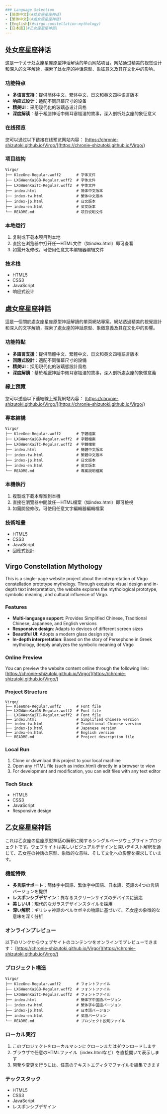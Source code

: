 ```yaml
---
### Language Selection
- [简体中文](#处女座星座神话)
- [繁体中文](#處女座星座神話)
- [English](#virgo-constellation-mythology)
- [日本語](#乙女座星座神話)
---
```


## 处女座星座神话
这是一个关于处女座星座原型神话解读的单页网站项目。网站通过精美的视觉设计和深入的文字解读，探索了处女座的神话原型、象征意义及其在文化中的影响。

### 功能特点
- **多语言支持**：提供简体中文、繁体中文、日文和英文四种语言版本
- **响应式设计**：适配不同屏幕尺寸的设备
- **精美UI**：采用现代化的玻璃态设计风格
- **深度解读**：基于希腊神话中佩耳塞福涅的故事，深入剖析处女座的象征意义

### 在线预览
您可以通过以下链接在线预览网站内容：
[https://chronie-shizutoki.github.io/Virgo/](https://chronie-shizutoki.github.io/Virgo/)

### 项目结构
```
Virgo/
├── KleeOne-Regular.woff2       # 字体文件
├── LXGWWenKaiGB-Regular.woff2  # 字体文件
├── LXGWWenKaiTC-Regular.woff2  # 字体文件
├── index.html                  # 简体中文版本
├── index-tw.html               # 繁体中文版本
├── index-jp.html               # 日文版本
├── index-en.html               # 英文版本
└── README.md                   # 项目说明文件
```
### 本地运行
1. 复制或下载本项目到本地
2. 直接在浏览器中打开任一HTML文件（如index.html）即可查看
3. 如需开发修改，可使用任意文本编辑器编辑文件

### 技术栈
- HTML5
- CSS3
- JavaScript
- 响应式设计

## 處女座星座神話
這是一個關於處女座星座原型神話解讀的單頁網站專案。網站透過精美的視覺設計和深入的文字解讀，探索了處女座的神話原型、象徵意義及其在文化中的影響。

### 功能特點
- **多語言支援**：提供簡體中文、繁體中文、日文和英文四種語言版本
- **回應式設計**：適配不同螢幕尺寸的設備
- **精美UI**：採用現代化的玻璃態設計風格
- **深度解讀**：基於希臘神話中佩耳塞福涅的故事，深入剖析處女座的象徵意義

### 線上預覽
您可以透過以下連結線上預覽網站內容：
[https://chronie-shizutoki.github.io/Virgo/](https://chronie-shizutoki.github.io/Virgo/)

### 專案結構
```
Virgo/
├── KleeOne-Regular.woff2       # 字體檔案
├── LXGWWenKaiGB-Regular.woff2  # 字體檔案
├── LXGWWenKaiTC-Regular.woff2  # 字體檔案
├── index.html                  # 簡體中文版本
├── index-tw.html               # 繁體中文版本
├── index-jp.html               # 日文版本
├── index-en.html               # 英文版本
└── README.md                   # 專案說明檔案
```

### 本機執行
1. 複製或下載本專案到本機
2. 直接在瀏覽器中開啟任一HTML檔案（如index.html）即可檢視
3. 如需開發修改，可使用任意文字編輯器編輯檔案

### 技術堆疊
- HTML5
- CSS3
- JavaScript
- 回應式設計

## Virgo Constellation Mythology
This is a single-page website project about the interpretation of Virgo constellation prototype mythology. Through exquisite visual design and in-depth text interpretation, the website explores the mythological prototype, symbolic meaning, and cultural influence of Virgo.

### Features
- **Multi-language support**: Provides Simplified Chinese, Traditional Chinese, Japanese, and English versions
- **Responsive design**: Adapts to devices of different screen sizes
- **Beautiful UI**: Adopts a modern glass design style
- **In-depth interpretation**: Based on the story of Persephone in Greek mythology, deeply analyzes the symbolic meaning of Virgo

### Online Preview
You can preview the website content online through the following link:
[https://chronie-shizutoki.github.io/Virgo/](https://chronie-shizutoki.github.io/Virgo/)

### Project Structure
```
Virgo/
├── KleeOne-Regular.woff2       # Font file
├── LXGWWenKaiGB-Regular.woff2  # Font file
├── LXGWWenKaiTC-Regular.woff2  # Font file
├── index.html                  # Simplified Chinese version
├── index-tw.html               # Traditional Chinese version
├── index-jp.html               # Japanese version
├── index-en.html               # English version
└── README.md                   # Project description file
```

### Local Run
1. Clone or download this project to your local machine
2. Open any HTML file (such as index.html) directly in a browser to view
3. For development and modification, you can edit files with any text editor

### Tech Stack
- HTML5
- CSS3
- JavaScript
- Responsive design

## 乙女座星座神話
これは乙女座の星座原型神話の解釈に関するシングルページウェブサイトプロジェクトです。ウェブサイトは美しいビジュアルデザインと深いテキスト解釈を通じて、乙女座の神話の原型、象徴的な意味、そして文化への影響を探求しています。

### 機能特徴
- **多言語サポート**：簡体字中国語、繁体字中国語、日本語、英語の4つの言語バージョンを提供
- **レスポンシブデザイン**：異なるスクリーンサイズのデバイスに適応
- **美しいUI**：現代的なガラスデザインスタイルを採用
- **深い解釈**：ギリシャ神話のペルセポネの物語に基づいて、乙女座の象徴的な意味を深く分析

### オンラインプレビュー
以下のリンクからウェブサイトのコンテンツをオンラインでプレビューできます：
[https://chronie-shizutoki.github.io/Virgo/](https://chronie-shizutoki.github.io/Virgo/)

### プロジェクト構造
```
Virgo/
├── KleeOne-Regular.woff2       # フォントファイル
├── LXGWWenKaiGB-Regular.woff2  # フォントファイル
├── LXGWWenKaiTC-Regular.woff2  # フォントファイル
├── index.html                  # 簡体字中国語バージョン
├── index-tw.html               # 繁体字中国語バージョン
├── index-jp.html               # 日本語バージョン
├── index-en.html               # 英語バージョン
└── README.md                   # プロジェクト説明ファイル
```

### ローカル実行
1. このプロジェクトをローカルマシンにクローンまたはダウンロードします
2. ブラウザで任意のHTMLファイル（index.htmlなど）を直接開いて表示します
3. 開発や変更を行うには、任意のテキストエディタでファイルを編集できます

### テックスタック
- HTML5
- CSS3
- JavaScript
- レスポンシブデザイン
